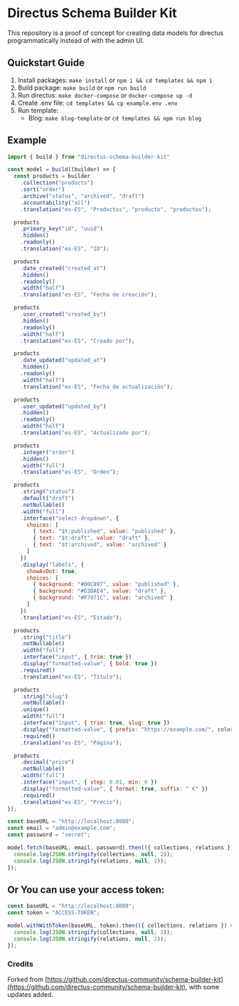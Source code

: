 # Directus Schema Builder Kit

This repository is a proof of concept for creating data models for directus programmatically instead of with the admin UI.

## Quickstart Guide

1. Install packages: `make install` or `npm i && cd templates && npm i`
2. Build package: `make build` or `npm run build`
3. Run directus: `make docker-compose` or `docker-compose up -d`
4. Create .env file: `cd templates && cp example.env .env`
5. Run template:
    - Blog: `make blog-template` or `cd templates && npm run blog`


## Example

```javascript
import { build } from "directus-schema-builder-kit"

const model = build((builder) => {
  const products = builder
    .collection("products")
    .sort("order")
    .archive("status", "archived", "draft")
    .accountability("all")
    .translation("es-ES", "Productos", "producto", "productos");

  products
    .primary_key("id", "uuid")
    .hidden()
    .readonly()
    .translation("es-ES", "ID");

  products
    .date_created("created_at")
    .hidden()
    .readonly()
    .width("half")
    .translation("es-ES", "Fecha de creación");

  products
    .user_created("created_by")
    .hidden()
    .readonly()
    .width("half")
    .translation("es-ES", "Creado por");

  products
    .date_updated("updated_at")
    .hidden()
    .readonly()
    .width("half")
    .translation("es-ES", "Fecha de actualización");

  products
    .user_updated("updated_by")
    .hidden()
    .readonly()
    .width("half")
    .translation("es-ES", "Actualizado por");

  products
    .integer("order")
    .hidden()
    .width("full")
    .translation("es-ES", "Orden");

  products
    .string("status")
    .default("draft")
    .notNullable()
    .width("full")
    .interface("select-dropdown", {
      choices: [
        { text: "$t:published", value: "published" },
        { text: "$t:draft", value: "draft" },
        { text: "$t:archived", value: "archived" }
      ]
    })
    .display("labels", {
      showAsDot: true,
      choices: [
        { background: "#00C897", value: "published" },
        { background: "#D3DAE4", value: "draft" },
        { background: "#F7971C", value: "archived" }
      ]
    })
    .translation("es-ES", "Estado");

  products
    .string("title")
    .notNullable()
    .width("full")
    .interface("input", { trim: true })
    .display("formatted-value", { bold: true })
    .required()
    .translation("es-ES", "Título");

  products
    .string("slug")
    .notNullable()
    .unique()
    .width("full")
    .interface("input", { trim: true, slug: true })
    .display("formatted-value", { prefix: "https://example.com/", color: "#00C897" })
    .required()
    .translation("es-ES", "Página");

  products
    .decimal("price")
    .notNullable()
    .width("full")
    .interface("input", { step: 0.01, min: 0 })
    .display("formatted-value", { format: true, suffix: " €" })
    .required()
    .translation("es-ES", "Precio");
});

const baseURL = "http://localhost:8080";
const email = "admin@example.com";
const password = "secret";

model.fetch(baseURL, email, password).then(({ collections, relations }) => {
  console.log(JSON.stringify(collections, null, 2));
  console.log(JSON.stringify(relations, null, 2));
});
```

## Or You can use your access token:

```javascript
const baseURL = "http://localhost:8080";
const token = "ACCESS-TOKEN";

model.withWithToken(baseURL, token).then(({ collections, relations }) => {
  console.log(JSON.stringify(collections, null, 2));
  console.log(JSON.stringify(relations, null, 2));
});
```


### Credits

Forked from [https://github.com/directus-community/schema-builder-kit](https://github.com/directus-community/schema-builder-kit), with some updates added.